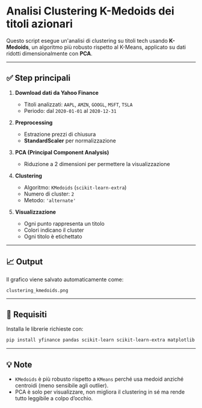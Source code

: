 
# Analisi Clustering K-Medoids dei titoli azionari

Questo script esegue un'analisi di clustering su titoli tech usando **K-Medoids**, un algoritmo più robusto rispetto al K-Means, applicato su dati ridotti dimensionalmente con **PCA**.

---

## ✅ Step principali

1. **Download dati da Yahoo Finance**
   - Titoli analizzati: `AAPL`, `AMZN`, `GOOGL`, `MSFT`, `TSLA`
   - Periodo: dal `2020-01-01` al `2020-12-31`

2. **Preprocessing**
   - Estrazione prezzi di chiusura
   - **StandardScaler** per normalizzazione

3. **PCA (Principal Component Analysis)**
   - Riduzione a 2 dimensioni per permettere la visualizzazione

4. **Clustering**
   - Algoritmo: `KMedoids` (`scikit-learn-extra`)
   - Numero di cluster: `2`
   - Metodo: `'alternate'`

5. **Visualizzazione**
   - Ogni punto rappresenta un titolo
   - Colori indicano il cluster
   - Ogni titolo è etichettato

---

## 📈 Output

Il grafico viene salvato automaticamente come:

```
clustering_kmedoids.png
```

---

## 🧰 Requisiti

Installa le librerie richieste con:

```bash
pip install yfinance pandas scikit-learn scikit-learn-extra matplotlib
```

---

## 💡 Note

- `KMedoids` è più robusto rispetto a `KMeans` perché usa medoid anziché centroidi (meno sensibile agli outlier).
- PCA è solo per visualizzare, non migliora il clustering in sé ma rende tutto leggibile a colpo d’occhio.
